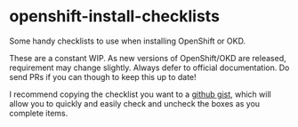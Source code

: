 # openshift-install-checklists

Some handy checklists to use when installing OpenShift or OKD.

These are a constant WIP.  As new versions of OpenShift/OKD are released, requirement may change slightly.  Always defer to official documentation.  Do send PRs if you can though to keep this up to date!

I recommend copying the checklist you want to a [github gist](https://gist.github.com/), which will allow you to quickly and easily check and uncheck the boxes as you complete items.
